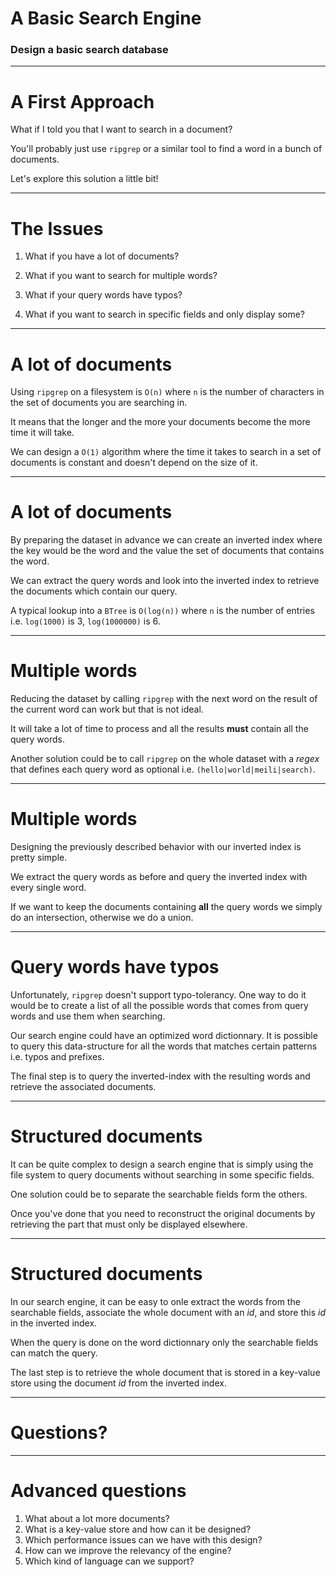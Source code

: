 # A Basic Search Engine

### Design a basic search database

---

# A First Approach

What if I told you that I want to search in a document?

You'll probably just use `ripgrep` or a similar tool to find a word in a bunch of documents.

Let's explore this solution a little bit!

---

# The Issues

 1. What if you have a lot of documents?

 1. What if you want to search for multiple words?

 1. What if your query words have typos?

 1. What if you want to search in specific fields and only display some?

---

# A lot of documents

Using `ripgrep` on a filesystem is `O(n)` where `n` is the number of characters in the set of documents you are searching in.

It means that the longer and the more your documents become the more time it will take.

We can design a `O(1)` algorithm where the time it takes to search in a set of documents is constant and doesn't depend on the size of it.

---

# A lot of documents

By preparing the dataset in advance we can create an inverted index where the key would be the word and the value the set of documents that contains the word.

We can extract the query words and look into the inverted index to retrieve the documents which contain our query.

A typical lookup into a `BTree` is `O(log(n))` where `n` is the number of entries i.e. `log(1000)` is 3, `log(1000000)` is 6.

---

# Multiple words

Reducing the dataset by calling `ripgrep` with the next word on the result of the current word can work but that is not ideal.

It will take a lot of time to process and all the results **must** contain all the query words.

Another solution could be to call `ripgrep` on the whole dataset with a _regex_ that defines each query word as optional i.e. `(hello|world|meili|search)`.

---

# Multiple words

Designing the previously described behavior with our inverted index is pretty simple.

We extract the query words as before and query the inverted index with every single word.

If we want to keep the documents containing **all** the query words we simply do an intersection, otherwise we do a union.

---

# Query words have typos

Unfortunately, `ripgrep` doesn't support typo-tolerancy. One way to do it would be to create a list of all the possible words that comes from query words and use them when searching.

Our search engine could have an optimized word dictionnary. It is possible to query this data-structure for all the words that matches certain patterns i.e. typos and prefixes.

The final step is to query the inverted-index with the resulting words and retrieve the associated documents.

---

# Structured documents

It can be quite complex to design a search engine that is simply using the file system to query documents without searching in some specific fields.

One solution could be to separate the searchable fields form the others.

Once you've done that you need to reconstruct the original documents by retrieving the part that must only be displayed elsewhere.

---

# Structured documents

In our search engine, it can be easy to onle extract the words from the searchable fields, associate the whole document with an _id_, and store this _id_ in the inverted index.

When the query is done on the word dictionnary only the searchable fields can match the query.

The last step is to retrieve the whole document that is stored in a key-value store using the document _id_ from the inverted index.

---

# Questions?

---

# Advanced questions

 1. What about a lot more documents?
 2. What is a key-value store and how can it be designed?
 3. Which performance issues can we have with this design?
 4. How can we improve the relevancy of the engine?
 5. Which kind of language can we support?
